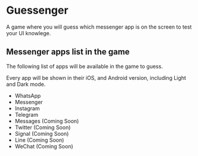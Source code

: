 # Guessenger
A game where you will guess which messenger app is on the screen to test your UI knowlege.

## Messenger apps list in the game
The following list of apps will be available in the game to guess.

Every app will be shown in their iOS, and Android version, including Light and Dark mode.

* WhatsApp
* Messenger
* Instagram
* Telegram
* Messages (Coming Soon)
* Twitter (Coming Soon)
* Signal (Coming Soon)
* Line (Coming Soon)
* WeChat (Coming Soon)